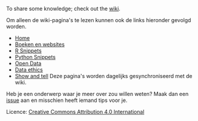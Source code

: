 To share some knowledge; check out the [wiki](https://github.com/sevennewbookshelves/sevennewbookshelves.github.io/wiki). 

Om alleen de wiki-pagina's te lezen kunnen ook de links hieronder gevolgd worden.
* [Home](Home.md)
* [Boeken en websites](Boeken-en-websites.md)
* [R Snippets](R-Snippets.md)
* [Python Snippets](Python-Snippets.md)
* [Open Data](Open-data.md)
* [Data ethics](Data-Ethics.md)
* [Show and tell](Show-and-tell.md)
Deze pagina's worden dagelijks gesynchroniseerd met de wiki.

Heb je een onderwerp waar je meer over zou willen weten? Maak dan een [issue](https://github.com/sevennewbookshelves/sevennewbookshelves.github.io/issues) aan en misschien heeft iemand tips voor je.

Licence: [Creative Commons Attribution 4.0 International](https://creativecommons.org/licenses/by/4.0/) 
